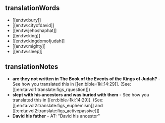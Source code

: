 ## translationWords

* [[en:tw:bury]]
* [[en:tw:cityofdavid]]
* [[en:tw:jehoshaphat]]
* [[en:tw:king]]
* [[en:tw:kingdomofjudah]]
* [[en:tw:mighty]]
* [[en:tw:sleep]]

## translationNotes

* **are they not written in The Book of the Events of the Kings of Judah?** - See how you translated this in [[en:bible:notes:1ki:14:29]]. (See: [[:en:ta:vol1:translate:figs_rquestion]])
* **slept with his ancestors and was buried with them** - See how you translated this in [[en:bible:notes:1ki:14:29]]. (See: [[:en:ta:vol2:translate:figs_euphemism]] and [[:en:ta:vol2:translate:figs_activepassive]])
* **David his father** - AT: "David his ancestor"

